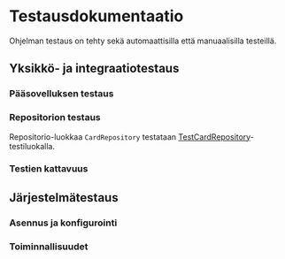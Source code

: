 # Testausdokumentaatio
Ohjelman testaus on tehty sekä automaattisilla että manuaalisilla testeillä. 

## Yksikkö- ja integraatiotestaus
### Pääsovelluksen testaus


### Repositorion testaus
Repositorio-luokkaa `CardRepository` testataan [TestCardRepository](https://github.com/Karstonner/ot-harjoitustyo/blob/master/src/tests/card_repository_test.py)-testiluokalla.

### Testien kattavuus

## Järjestelmätestaus

### Asennus ja konfigurointi

### Toiminnallisuudet